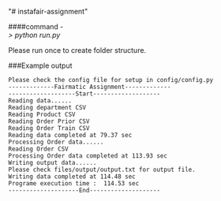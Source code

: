 "# instafair-assignment"

####command -  
*> python run.py*

Please run once to create folder structure.

###Example output 

````
Please check the config file for setup in config/config.py
-------------Fairmatic Assignment-------------
-------------------Start-------------------
Reading data......
Reading department CSV
Reading Product CSV
Reading Order Prior CSV
Reading Order Train CSV
Reading data completed at 79.37 sec
Processing Order data......
Reading Order CSV
Processing Order data completed at 113.93 sec
Writing output data......
Please check files/output/output.txt for output file.
Writing data completed at 114.48 sec
Programe execution time :  114.53 sec
--------------------End--------------------
